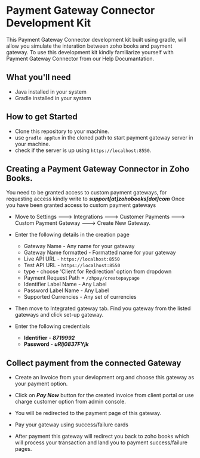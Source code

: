 # Payment Gateway Connector Development Kit

This Payment Gateway Connector development kit built using gradle, will allow you simulate the interation between zoho books and payment gateway. To use this development kit kindly familiarize yourself with Payment Gateway Connector from our Help Documantation.

## What you'll need

 - Java installed in your system
 - Gradle installed in your system
 

## How to get Started

  - Clone this repository to your machine.
  - use `gradle appRun` in the cloned path to start payment gateway server in your machine.
  - check if the server is up using `https://localhost:8550`.
  
## Creating a Payment Gateway Connector in Zoho Books.

You need to be granted access to custom payment gateways, for requesting access kindly write to ***support[at]zohobooks[dot]com***
Once you have been granted access to custom payment gateways 

  - Move to  Settings ---> Integrations ---> Customer Payments ---> Custom Payment Gateway ---> Create New Gateway.
  
  - Enter the following details in the creation page
  
    - Gateway Name - Any name for your gateway
    - Gateway Name formatted - Formatted name for your gateway
    - Live API URL - `https://localhost:8550`
    - Test API URL - `https://localhost:8550`
    - type - choose 'Client for Redirection' option from dropdown
    - Payment Request Path = `/zhpay/createpaypage`
    - Identifier Label Name - Any Label
    - Password Label Name - Any Label
    - Supported Currencies - Any set of currencies
	
  - Then move to Integrated gateway tab. Find you gateway from the listed gateways and click set-up gateway.
  
  - Enter the following credentials
  
    - **Identifier** - ***8719992***
    - **Password** - ***uRIj0837FYjk***

## Collect payment from the connected Gateway
    
  - Create an Invoice from your devlopment org and choose this gateway as your payment option.
  
  - Click on  ***Pay Now*** button for the created invoice from client portal or use charge customer option from admin console.
  
  - You will be redirected to the payment page of this gateway.
  
  - Pay your gateway using success/failure cards
  
  - After payment this gateway will redirect you back to zoho books which will process your transaction and land you to payment success/failure pages.
    
    
    

 
